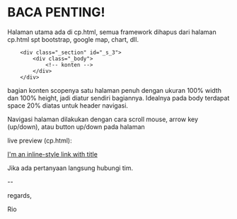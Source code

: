 # BACA PENTING!

Halaman utama ada di cp.html, semua framework dihapus dari halaman cp.html spt bootstrap, google map, chart, dll.

```
	<div class="_section" id="_s_3">
		<div class="_body">
			<!-- konten -->
		</div>
	</div>
```

bagian konten scopenya satu halaman penuh dengan ukuran 100% width dan 100% height, jadi diatur sendiri bagiannya. Idealnya pada body terdapat space 20% diatas untuk header navigasi.

Navigasi halaman dilakukan dengan cara scroll mouse, arrow key (up/down), atau button up/down pada halaman

live preview (cp.html):

[I'm an inline-style link with title](https://riochr17.github.io/mtrx/cp.html "Klik disini")

Jika ada pertanyaan langsung hubungi tim.


--

regards,

Rio